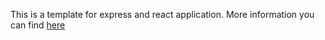 This is a template for express and react application.
More information you can find [here](https://tuhub.ru/frontend/react-express/)